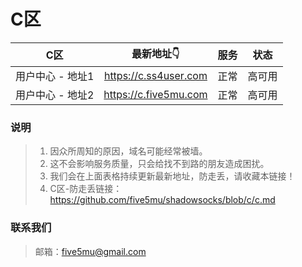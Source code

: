 # C区

| C区 | 最新地址👇 | 服务 | 状态 |
| :----: | :----: | :----: | :----: |
| 用户中心 - 地址1 | https://c.ss4user.com | 正常 | 高可用 | 
| 用户中心 - 地址2 | https://c.five5mu.com | 正常 | 高可用 | 

### 说明

> 1. 因众所周知的原因，域名可能经常被墙。
> 2. 这不会影响服务质量，只会给找不到路的朋友造成困扰。
> 3. 我们会在上面表格持续更新最新地址，防走丢，请收藏本链接！
> 4. C区-防走丢链接：https://github.com/five5mu/shadowsocks/blob/c/c.md

### 联系我们

> 邮箱：five5mu@gmail.com
